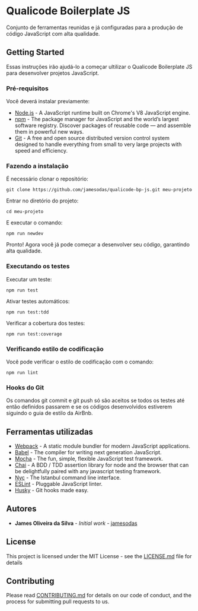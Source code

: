 # Qualicode Boilerplate JS

Conjunto de ferramentas reunidas e já configuradas para a produção de código JavaScript com alta qualidade.

## Getting Started

Essas instruções irão ajudá-lo a começar ultilizar o Qualicode Boilerplate JS para desenvolver projetos JavaScript.

### Pré-requisitos

Você deverá instalar previamente:

* [Node.js](https://nodejs.org/) - A JavaScript runtime built on Chrome's V8 JavaScript engine.
* [npm](https://www.npmjs.com/) - The package manager for JavaScript and the world’s largest software registry. Discover packages of reusable code — and assemble them in powerful new ways.
* [Git](https://git-scm.com/) - A free and open source distributed version control system designed to handle everything from small to very large projects with speed and efficiency.


### Fazendo a instalação

É necessário clonar o repositório:
```
git clone https://github.com/jamesodas/qualicode-bp-js.git meu-projeto
```
Entrar no diretório do projeto:
```
cd meu-projeto
```
E executar o comando:
```
npm run newdev
```
Pronto! Agora você já pode começar a desenvolver seu código, garantindo alta qualidade.


### Executando os testes

Executar um teste:
```
npm run test
```
Ativar testes automáticos:
```
npm run test:tdd
```
Verificar a cobertura dos testes:
```
npm run test:coverage
```

### Verificando estilo de codificação

Você pode verificar o estilo de codificação com o comando:
```
npm run lint
```

### Hooks do Git

Os comandos git commit e git push só são aceitos se todos os testes até então definidos passarem e se os códigos desenvolvidos estiverem siguindo o guia de estilo da AirBnb.

## Ferramentas utilizadas

* [Webpack](https://webpack.js.org) - A static module bundler for modern JavaScript applications.
* [Babel](https://babeljs.io/) - The compiler for writing next generation JavaScript.
* [Mocha](https://mochajs.org/) - The fun, simple, flexible JavaScript test framework.
* [Chai](http://chaijs.com/) - A BDD / TDD assertion library for node and the browser that can be delightfully paired with any javascript testing framework.
* [Nyc](https://github.com/istanbuljs/nyc) - The Istanbul command line interface.
* [ESLint](https://eslint.org/) - Pluggable JavaScript linter.
* [Husky](https://github.com/typicode/husky) - Git hooks made easy.


## Autores

* **James Oliveira da Silva** - *Initial work* - [jamesodas](https://github.com/jamesodas)


## License

This project is licensed under the MIT License - see the [LICENSE.md](LICENSE.md) file for details


## Contributing

Please read [CONTRIBUTING.md](https://gist.github.com/PurpleBooth/b24679402957c63ec426) for details on our code of conduct, and the process for submitting pull requests to us.


